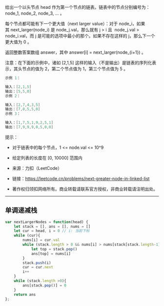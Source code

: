 给出一个以头节点 head 作为第一个节点的链表。链表中的节点分别编号为：node_1, node_2, node_3, ... 。

每个节点都可能有下一个更大值（next larger value）：对于 node_i，如果其 next_larger(node_i) 是 node_j.val，那么就有 j > i 且  node_j.val > node_i.val，而 j 是可能的选项中最小的那个。如果不存在这样的 j，那么下一个更大值为 0 。

返回整数答案数组 answer，其中 answer[i] = next_larger(node_{i+1}) 。

注意：在下面的示例中，诸如 [2,1,5] 这样的输入（不是输出）是链表的序列化表示，其头节点的值为 2，第二个节点值为 1，第三个节点值为 5 。

```cpp
示例 1：

输入：[2,1,5]
输出：[5,5,0]
示例 2：

输入：[2,7,4,3,5]
输出：[7,0,5,5,0]
示例 3：

输入：[1,7,5,1,9,2,5,1]
输出：[7,9,9,9,0,5,0,0]
```

提示：

- 对于链表中的每个节点，1 <= node.val <= 10^9
- 给定列表的长度在 [0, 10000] 范围内

- 来源：力扣（LeetCode）
- 链接：https://leetcode.cn/problems/next-greater-node-in-linked-list
- 著作权归领扣网络所有。商业转载请联系官方授权，非商业转载请注明出处。

---

## 单调递减栈

```javascript
var nextLargerNodes = function(head) {
    let stack = [], ans = [], nums = []
    let cur = head, i = 0 // i: 当前下标
    while (cur){
        nums[i] = cur.val
        while (stack.length > 0 && nums[i] > nums[stack[stack.length-1]]){
            let top = stack.pop()
            ans[top] = nums[i]
        }
        stack.push(i)
        cur = cur.next
        i++
    }
    while (stack.length >0){
        ans[stack.pop()] = 0
    }
    return ans
};
```
